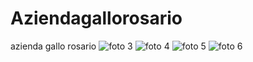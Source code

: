 # Aziendagallorosario
azienda gallo rosario
![foto 3](https://user-images.githubusercontent.com/99539875/158059703-fe03df6f-47b6-4b7c-9ec5-67d2ef3e3753.jpeg)
![foto 4](https://user-images.githubusercontent.com/99539875/158059704-a9b96d4d-d986-4968-ba53-2ce71dfff11e.jpeg)
![foto 5](https://user-images.githubusercontent.com/99539875/158059705-dc7f4b21-4949-411c-82cf-8fbd1003d73a.jpeg)
![foto 6](https://user-images.githubusercontent.com/99539875/158059707-8bec9fa2-8da5-4041-a9cd-7e7146e4aec1.jpeg)
